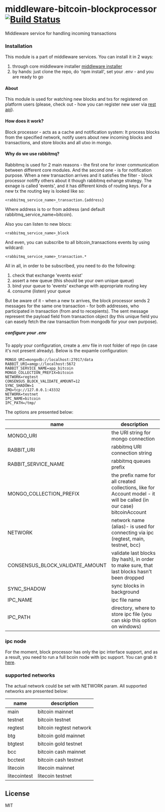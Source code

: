# middleware-bitcoin-blockprocessor [![Build Status](https://travis-ci.org/ChronoBank/middleware-bitcoin-blockprocessor.svg?branch=master)](https://travis-ci.org/ChronoBank/middleware-bitcoin-blockprocessor)

Middleware service for handling incoming transactions

### Installation

This module is a part of middleware services. You can install it in 2 ways:

1) through core middleware installer  [middleware installer](https://github.com/ChronoBank/middleware-bitcoin)
2) by hands: just clone the repo, do 'npm install', set your .env - and you are ready to go

#### About
This module is used for watching new blocks and txs for registered on platform users (please, check out - how you can register new user via [rest api](https://github.com/ChronoBank/middleware-bitcoin-rest)).


#### How does it work?

Block processor - acts as a cache and notification system: It process blocks
from the specified network, notify users about new incoming blocks and transactions, and store blocks and all utxo in mongo.

#### Why do we use rabbitmq?



Rabbitmq is used for 2 main reasons - the first one for inner communication between different core modules. And the second one - is for notification purpose. When a new transaction arrives and it satisfies the filter - block processor notiffy others about it though rabbitmq exhange strategy. The exnage is called 'events', and it has different kinds of routing keys. For a new tx the routing key is looked like so:

```
<rabbitmq_service_name>_transaction.{address}
```
Where address is to or from address (and default rabbitmq_service_name=bitcoin).


Also you can listen to new blocs:
```
<rabbitmq_service_name>_block
```


And even, you can subscribe to all bitcoin_transactions events by using wildcard:
```
<rabbitmq_service_name>_transaction.*
```

All in all, in order to be subscribed, you need to do the following:
1) check that exchange 'events exist'
2) assert a new queue (this should be your own unique queue)
3) bind your queue to 'events' exchange with appropriate routing key
4) consume (listen) your queue


But be aware of it - when a new tx arrives, the block processor sends 2 messages for the same one transaction - for both addresses, who participated in transaction (from and to recepients). The sent message represent the payload field from transaction object (by this unique field you can easely fetch the raw transaction from mongodb for your own purpose).

##### сonfigure your .env

To apply your configuration, create a .env file in root folder of repo (in case it's not present already).
Below is the expamle configuration:

```
MONGO_URI=mongodb://localhost:27017/data
RABBIT_URI=amqp://localhost:5672
RABBIT_SERVICE_NAME=app_bitcoin
MONGO_COLLECTION_PREFIX=bitcoin
NETWORK=regtest
CONSENSUS_BLOCK_VALIDATE_AMOUNT=12
SYNC_SHADOW=1
ZMQ=tcp://127.0.0.1:43332
NETWORK=testnet
IPC_NAME=bitcoin
IPC_PATH=/tmp/
```

The options are presented below:

| name | description|
| ------ | ------ |
| MONGO_URI   | the URI string for mongo connection
| RABBIT_URI   | rabbitmq URI connection string
| RABBIT_SERVICE_NAME   | rabbitmq queues prefix
| MONGO_COLLECTION_PREFIX   | the prefix name for all created collections, like for Account model - it will be called (in our case) bitcoinAccount
| NETWORK   | network name (alias)- is used for connecting via ipc (regtest, main, testnet, bcc)
| CONSENSUS_BLOCK_VALIDATE_AMOUNT   | validate last blocks (by hash), in order to make sure, that last blocks hasn't been dropped
| SYNC_SHADOW   | sync blocks in background
| IPC_NAME   | ipc file name
| IPC_PATH   | directory, where to store ipc file (you can skip this option on windows)

### ipc node

For the moment, block processor has only the ipc interface support, and as a result, you need to run a full bcoin node with ipc support. You can grab it [here](https://github.com/ChronoBank/bcoin-ipc-node).


### supported networks

The actual network could be set with NETWORK param. All supported networks are presented below:

| name | description|
| ------ | ------ |
| main   | bitcoin mainnet
| testnet   | bitcoin testnet
| regtest   | bitcoin regtest network
| btg   | bitcoin gold mainnet
| btgtest   | bitcoin gold testnet
| bcc   | bitcoin cash mainnet
| bcctest   | bitcoin cash testnet
| litecoin   | litecoin mainnet
| litecointest   | litecoin testnet


License
----

MIT
